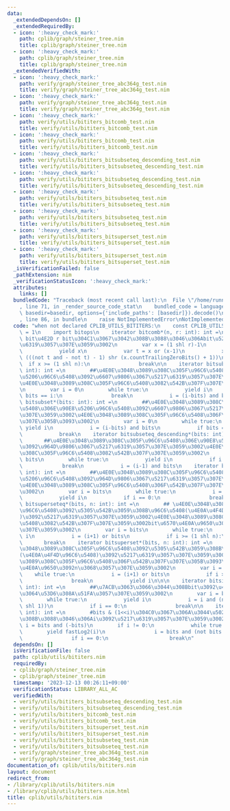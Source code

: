 ```yaml
---
data:
  _extendedDependsOn: []
  _extendedRequiredBy:
  - icon: ':heavy_check_mark:'
    path: cplib/graph/steiner_tree.nim
    title: cplib/graph/steiner_tree.nim
  - icon: ':heavy_check_mark:'
    path: cplib/graph/steiner_tree.nim
    title: cplib/graph/steiner_tree.nim
  _extendedVerifiedWith:
  - icon: ':heavy_check_mark:'
    path: verify/graph/steiner_tree_abc364g_test.nim
    title: verify/graph/steiner_tree_abc364g_test.nim
  - icon: ':heavy_check_mark:'
    path: verify/graph/steiner_tree_abc364g_test.nim
    title: verify/graph/steiner_tree_abc364g_test.nim
  - icon: ':heavy_check_mark:'
    path: verify/utils/bititers_bitcomb_test.nim
    title: verify/utils/bititers_bitcomb_test.nim
  - icon: ':heavy_check_mark:'
    path: verify/utils/bititers_bitcomb_test.nim
    title: verify/utils/bititers_bitcomb_test.nim
  - icon: ':heavy_check_mark:'
    path: verify/utils/bititers_bitsubseteq_descending_test.nim
    title: verify/utils/bititers_bitsubseteq_descending_test.nim
  - icon: ':heavy_check_mark:'
    path: verify/utils/bititers_bitsubseteq_descending_test.nim
    title: verify/utils/bititers_bitsubseteq_descending_test.nim
  - icon: ':heavy_check_mark:'
    path: verify/utils/bititers_bitsubseteq_test.nim
    title: verify/utils/bititers_bitsubseteq_test.nim
  - icon: ':heavy_check_mark:'
    path: verify/utils/bititers_bitsubseteq_test.nim
    title: verify/utils/bititers_bitsubseteq_test.nim
  - icon: ':heavy_check_mark:'
    path: verify/utils/bititers_bitsuperset_test.nim
    title: verify/utils/bititers_bitsuperset_test.nim
  - icon: ':heavy_check_mark:'
    path: verify/utils/bititers_bitsuperset_test.nim
    title: verify/utils/bititers_bitsuperset_test.nim
  _isVerificationFailed: false
  _pathExtension: nim
  _verificationStatusIcon: ':heavy_check_mark:'
  attributes:
    links: []
  bundledCode: "Traceback (most recent call last):\n  File \"/home/runner/.local/lib/python3.10/site-packages/onlinejudge_verify/documentation/build.py\"\
    , line 71, in _render_source_code_stat\n    bundled_code = language.bundle(stat.path,\
    \ basedir=basedir, options={'include_paths': [basedir]}).decode()\n  File \"/home/runner/.local/lib/python3.10/site-packages/onlinejudge_verify/languages/nim.py\"\
    , line 86, in bundle\n    raise NotImplementedError\nNotImplementedError\n"
  code: "when not declared CPLIB_UTILS_BITITERS:\n    const CPLIB_UTILS_BITITERS*\
    \ = 1\n    import bitops\n    iterator bitcomb*(n, r: int): int =\n        ##n\
    \ bit\u4E2D r bit\u304C1\u3067\u3042\u308B\u3088\u3046\u306Abit\u5217\u3092\u5217\
    \u6319\u3057\u307E\u3059\u3002\n        var x = (1 shl r)-1\n        while true:\n\
    \            yield x\n            var t = x or (x-1)\n            x = (t+1) or\
    \ (((not t and - not t) - 1) shr (x.countTrailingZeroBits() + 1))\n          \
    \  if x >= (1 shl n):\n                break\n\n    iterator bitsubseteq*(bits:\
    \ int): int =\n        ##\u4E0E\u3048\u3089\u308C\u305F\u96C6\u5408\u306E\u90E8\
    \u5206\u96C6\u5408\u3092\u6607\u9806\u3067\u5217\u6319\u3057\u307E\u3059\u3002\
    \u4E0E\u3048\u3089\u308C\u305F\u96C6\u5408\u3082\u542B\u307F\u307E\u3059\u3002\
    \n        var i = 0\n        while true:\n            yield i\n            if\
    \ bits == i:\n                break\n            i = (i-bits) and bits\n    iterator\
    \ bitsubset*(bits: int): int =\n        ##\u4E0E\u3048\u3089\u308C\u305F\u96C6\
    \u5408\u306E\u90E8\u5206\u96C6\u5408\u3092\u6607\u9806\u3067\u5217\u6319\u3057\
    \u307E\u3059\u3002\u4E0E\u3048\u3089\u308C\u305F\u96C6\u5408\u306F\u542B\u307F\
    \u307E\u305B\u3093\u3002\n        var i = 0\n        while true:\n           \
    \ yield i\n            i = (i-bits) and bits\n            if bits == i:\n    \
    \            break\n    iterator bitsubseteq_descending*(bits: int): int =\n \
    \       ##\u4E0E\u3048\u3089\u308C\u305F\u96C6\u5408\u306E\u90E8\u5206\u96C6\u5408\
    \u3092\u964D\u9806\u3067\u5217\u6319\u3057\u307E\u3059\u3002\u4E0E\u3048\u3089\
    \u308C\u305F\u96C6\u5408\u3082\u542B\u307F\u307E\u3059\u3002\n        var i =\
    \ bits\n        while true:\n            yield i\n            if i == 0:\n   \
    \             break\n            i = (i-1) and bits\n    iterator bitsubset_descending*(bits:\
    \ int): int =\n        ##\u4E0E\u3048\u3089\u308C\u305F\u96C6\u5408\u306E\u90E8\
    \u5206\u96C6\u5408\u3092\u964D\u9806\u3067\u5217\u6319\u3057\u307E\u3059\u3002\
    \u4E0E\u3048\u3089\u308C\u305F\u96C6\u5408\u306F\u542B\u307F\u307E\u305B\u3093\
    \u3002\n        var i = bits\n        while true:\n            i = (i-1) and bits\n\
    \            yield i\n            if i == 0:\n                break\n\n\n    iterator\
    \ bitsuperseteq*(bits, n: int): int =\n        ## \u4E0E\u3048\u3089\u308C\u305F\
    \u96C6\u5408\u3092\u5305\u542B\u3059\u308B\u96C6\u5408(\u4E0A\u4F4D\u96C6\u5408\
    )\u3092\u5217\u6319\u3057\u307E\u3059\u3002\u4E0E\u3048\u3089\u308C\u305F\u96C6\
    \u5408\u3082\u542B\u307F\u307E\u3059\u3002bit\u6570\u4E0A\u9650\u3092n\u3068\u3057\
    \u307E\u3059\u3002\n        var i = bits\n        while true:\n            yield\
    \ i\n            i = (i+1) or bits\n            if i >= (1 shl n):\n         \
    \       break\n    iterator bitsuperset*(bits, n: int): int =\n        ## \u4E0E\
    \u3048\u3089\u308C\u305F\u96C6\u5408\u3092\u5305\u542B\u3059\u308B\u96C6\u5408\
    (\u4E0A\u4F4D\u96C6\u5408)\u3092\u5217\u6319\u3057\u307E\u3059\u3002\u4E0E\u3048\
    \u3089\u308C\u305F\u96C6\u5408\u306F\u542B\u307F\u307E\u305B\u3093\u3002bit\u6570\
    \u4E0A\u9650\u3092n\u3068\u3057\u307E\u3059\u3002\n        var i = bits\n    \
    \    while true:\n            i = (i+1) or bits\n            if i >= (1 shl n):\n\
    \                break\n            yield i\n\n\n    iterator bitsingleton*(bits:\
    \ int): int =\n        ##\u7ACB\u3063\u3066\u3044\u308Bbit\u3092\u4E00\u3064\u305A\
    \u3064\u53D6\u308A\u51FA\u3057\u307E\u3059\u3002\n        var i = bits and (-bits)\n\
    \        while true:\n            yield i\n            i = i and (not bits + (i\
    \ shl 1))\n            if i == 0:\n                break\n\n    iterator standingbits*(bits:\
    \ int): int =\n        #bits & (1<<i)\u304C0\u3067\u306A\u3044\u5024\u306B\u306A\
    \u308B\u3088\u3046\u306Ai\u3092\u5217\u6319\u3057\u307E\u3059\u3002\n        var\
    \ i = bits and (-bits)\n        if i != 0:\n            while true:\n        \
    \        yield fastLog2(i)\n                i = bits and (not bits + (i shl 1))\n\
    \                if i == 0:\n                    break\n"
  dependsOn: []
  isVerificationFile: false
  path: cplib/utils/bititers.nim
  requiredBy:
  - cplib/graph/steiner_tree.nim
  - cplib/graph/steiner_tree.nim
  timestamp: '2023-12-13 00:26:11+09:00'
  verificationStatus: LIBRARY_ALL_AC
  verifiedWith:
  - verify/utils/bititers_bitsubseteq_descending_test.nim
  - verify/utils/bititers_bitsubseteq_descending_test.nim
  - verify/utils/bititers_bitcomb_test.nim
  - verify/utils/bititers_bitcomb_test.nim
  - verify/utils/bititers_bitsuperset_test.nim
  - verify/utils/bititers_bitsuperset_test.nim
  - verify/utils/bititers_bitsubseteq_test.nim
  - verify/utils/bititers_bitsubseteq_test.nim
  - verify/graph/steiner_tree_abc364g_test.nim
  - verify/graph/steiner_tree_abc364g_test.nim
documentation_of: cplib/utils/bititers.nim
layout: document
redirect_from:
- /library/cplib/utils/bititers.nim
- /library/cplib/utils/bititers.nim.html
title: cplib/utils/bititers.nim
---
```

